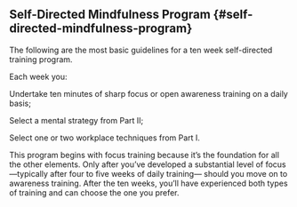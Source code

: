 ## Self-Directed Mindfulness Program {#self-directed-mindfulness-program}

The following are the most basic guidelines for a ten week self-directed training program.

Each week you:

Undertake ten minutes of sharp focus or open awareness training on a daily basis;

Select a mental strategy from Part II;

Select one or two workplace techniques from Part I.

This program begins with focus training because it’s the foundation for all the other elements. Only after you’ve developed a substantial level of focus—typically after four to five weeks of daily training— should you move on to awareness training. After the ten weeks, you’ll have experienced both types of training and can choose the one you prefer.